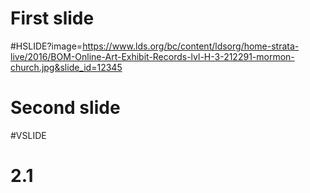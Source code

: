 # First slide

#HSLIDE?image=https://www.lds.org/bc/content/ldsorg/home-strata-live/2016/BOM-Online-Art-Exhibit-Records-lvl-H-3-212291-mormon-church.jpg&slide_id=12345

# Second slide

#VSLIDE

# 2.1